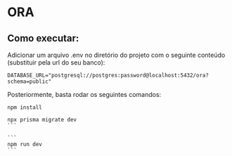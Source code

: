 # ORA

## Como executar:

Adicionar um arquivo .env no diretório do projeto com o seguinte conteúdo (substituir pela url do seu banco):

```
DATABASE_URL="postgresql://postgres:password@localhost:5432/ora?schema=public"
```

Posteriormente, basta rodar os seguintes comandos:

```
npm install
```

````
npx prisma migrate dev
```

```
npm run dev
```
````
